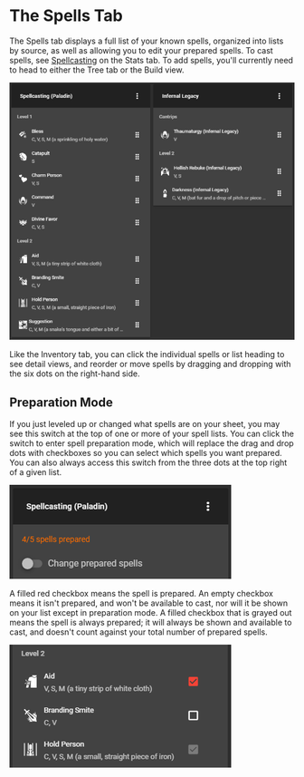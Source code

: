 # The Spells Tab

The Spells tab displays a full list of your known spells, organized into lists by source, as well as allowing you to edit your prepared spells. To cast spells, see [Spellcasting](the-stats-tab.md#spellcasting) on the Stats tab. To add spells, you'll currently need to head to either the Tree tab or the Build view.

![An example spells tab for a Tiefling Paladin.](../.gitbook/assets/image%20%287%29.png)

Like the Inventory tab, you can click the individual spells or list heading to see detail views, and reorder or move spells by dragging and dropping with the six dots on the right-hand side.

## Preparation Mode

If you just leveled up or changed what spells are on your sheet, you may see this switch at the top of one or more of your spell lists. You can click the switch to enter spell preparation mode, which will replace the drag and drop dots with checkboxes so you can select which spells you want prepared. You can also always access this switch from the three dots at the top right of a given list.

![](../.gitbook/assets/image%20%2810%29%20%281%29%20%281%29.png)

A filled red checkbox means the spell is prepared. An empty checkbox means it isn't prepared, and won't be available to cast, nor will it be shown on your list except in preparation mode. A filled checkbox that is grayed out means the spell is always prepared; it will always be shown and available to cast, and doesn't count against your total number of prepared spells.

![Three spells in preparation mode; one prepared, one unprepared, and one always prepared.](../.gitbook/assets/image%20%2817%29.png)

